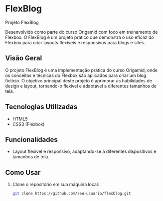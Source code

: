 # FlexBlog
Projeto FlexBlog

Desenvolvido como parte do curso Origamid com foco em treinamento de Flexbox. O FlexBlog é um projeto prático que demonstra o uso eficaz do Flexbox para criar layouts flexíveis e responsivos para blogs e sites.

## Visão Geral
O projeto FlexBlog é uma implementação prática do curso Origamid, onde os conceitos e técnicas do Flexbox são aplicados para criar um blog fictício. O objetivo principal deste projeto é aprimorar as habilidades de design e layout, tornando-o flexível e adaptável a diferentes tamanhos de tela.

## Tecnologias Utilizadas
- HTML5
- CSS3 (Flexbox)

## Funcionalidades
- Layout flexível e responsivo, adaptando-se a diferentes dispositivos e tamanhos de tela.

## Como Usar
1. Clone o repositório em sua máquina local:

   ```bash
   git clone https://github.com/seu-usuario/flexblog.git

